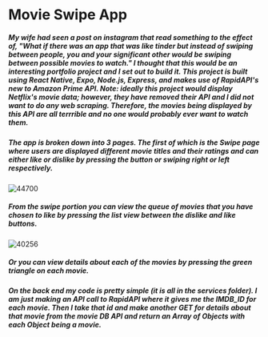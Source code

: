 # Movie Swipe App

##### My wife had seen a post on instagram that read something to the effect of, "What if there was an app that was like tinder but instead of swiping between people, you and your significant other would be swiping between possible movies to watch." I thought that this would be an interesting portfolio project and I set out to build it. This project is built using React Native, Expo, Node.js, Express, and makes use of RapidAPI's new to Amazon Prime API. Note: ideally this project would display Netflix's movie data; however, they have removed their API and I did not want to do any web scraping. Therefore, the movies being displayed by this API are all terrrible and no one would probably ever want to watch them.

##### The app is broken down into 3 pages. The first of which is the Swipe page where users are displayed different movie titles and their ratings and can either like or dislike by pressing the button or swiping right or left respectively.

![44700](https://user-images.githubusercontent.com/40578449/97604864-2ed99900-19cb-11eb-8e0c-91104bc409ee.jpg)

##### From the swipe portion you can view the queue of movies that you have chosen to like by pressing the list view between the dislike and like buttons.

![40256](https://user-images.githubusercontent.com/40578449/97605044-69dbcc80-19cb-11eb-908f-c2c11c899624.jpg)

##### Or you can view details about each of the movies by pressing the green triangle on each movie. 

##### On the back end my code is pretty simple (it is all in the services folder). I am just making an API call to RapidAPI where it gives me the IMDB_ID for each movie. Then I take that id and make another GET for details about that movie from the movie DB API and return an Array of Objects with each Object being a movie.
